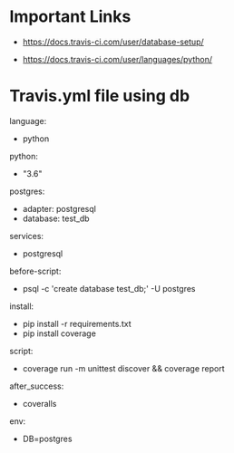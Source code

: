 # Important Links

- https://docs.travis-ci.com/user/database-setup/

- https://docs.travis-ci.com/user/languages/python/

# Travis.yml file using db

language: 

  - python

python:

  - "3.6"

postgres:

  - adapter: postgresql
  - database: test_db

services:

  - postgresql
  
before-script:

  - psql -c 'create database test_db;' -U postgres

install:
  - pip install -r requirements.txt
  - pip install coverage
  
script: 
  - coverage run -m unittest discover && coverage report
  
after_success:
  - coveralls

env:
 - DB=postgres
